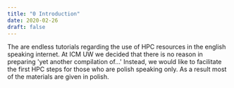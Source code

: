 ```yaml
---
title: "0 Introduction"
date: 2020-02-26
draft: false
---
```


The are endless tutorials regarding the use of HPC resources in the english speaking internet.
At ICM UW we decided that there is no reason in preparing 'yet another compilation of...'
Instead, we would like to facilitate the first HPC steps for those who are polish speaking only.
As a result most of the materials are given in polish.

